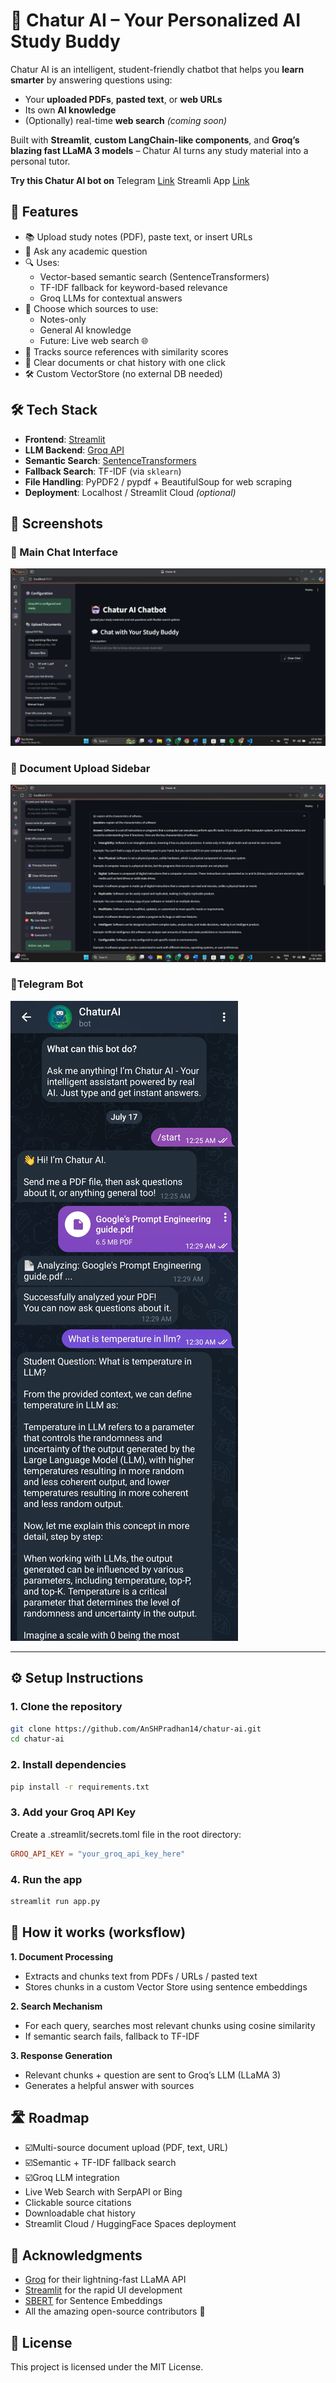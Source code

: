 # 🤖 Chatur AI – Your Personalized AI Study Buddy

Chatur AI is an intelligent, student-friendly chatbot that helps you **learn smarter** by answering questions using:
- Your **uploaded PDFs**, **pasted text**, or **web URLs**
- Its own **AI knowledge**
- (Optionally) real-time **web search** *(coming soon)*

Built with **Streamlit**, **custom LangChain-like components**, and **Groq’s blazing fast LLaMA 3 models** – Chatur AI turns any study material into a personal tutor.

**Try this Chatur AI bot on**
Telegram [Link](https://t.me/chatur_ai_bot)
Streamli App [Link](https://chatur-ai.streamlit.app)

## 🚀 Features

- 📚 Upload study notes (PDF), paste text, or insert URLs
- 💬 Ask any academic question
- 🔍 Uses:
  - Vector-based semantic search (SentenceTransformers)
  - TF-IDF fallback for keyword-based relevance
  - Groq LLMs for contextual answers
- 🧠 Choose which sources to use:
  - Notes-only
  - General AI knowledge
  - Future: Live web search 🌐
- 📎 Tracks source references with similarity scores
- 🧼 Clear documents or chat history with one click
- 🛠 Custom VectorStore (no external DB needed)



## 🛠 Tech Stack

- **Frontend**: [Streamlit](https://streamlit.io/)
- **LLM Backend**: [Groq API](https://groq.com/)
- **Semantic Search**: [SentenceTransformers](https://www.sbert.net/)
- **Fallback Search**: TF-IDF (via `sklearn`)
- **File Handling**: PyPDF2 / pypdf + BeautifulSoup for web scraping
- **Deployment**: Localhost / Streamlit Cloud *(optional)*



## 📸 Screenshots
### 🔹 Main Chat Interface
![Chat Interface](https://github.com/AnshPradhan14/chatur_ai/blob/main/Screenshos/chat_interface.png)

### 🔹 Document Upload Sidebar
![Sidebar](https://github.com/AnshPradhan14/chatur_ai/blob/main/Screenshos/upload_sidebar.png)

### 🔹Telegram Bot
![Chat Interface](https://github.com/AnshPradhan14/chatur_ai/blob/main/Screenshos/IMG_20250717_003708.jpg)



---

## ⚙️ Setup Instructions

### 1. Clone the repository
```bash
git clone https://github.com/AnSHPradhan14/chatur-ai.git
cd chatur-ai
```

### 2. Install dependencies
```bash
pip install -r requirements.txt
```

### 3. Add your Groq API Key
Create a .streamlit/secrets.toml file in the root directory:
```toml
GROQ_API_KEY = "your_groq_api_key_here"
```

### 4. Run the app
```bash
streamlit run app.py
```

## 🧠 How it works (worksflow)
**1. Document Processing**
- Extracts and chunks text from PDFs / URLs / pasted text
- Stores chunks in a custom Vector Store using sentence embeddings

**2. Search Mechanism**
- For each query, searches most relevant chunks using cosine similarity
- If semantic search fails, fallback to TF-IDF

**3. Response Generation**

- Relevant chunks + question are sent to Groq’s LLM (LLaMA 3)
- Generates a helpful answer with sources

## 🛣️ Roadmap
- ☑️Multi-source document upload (PDF, text, URL)
- ☑️Semantic + TF-IDF fallback search
- ☑️Groq LLM integration
- Live Web Search with SerpAPI or Bing
- Clickable source citations
- Downloadable chat history
- Streamlit Cloud / HuggingFace Spaces deployment


## 🙏 Acknowledgments
- [Groq](https://groq.com/) for their lightning-fast LLaMA API
- [Streamlit](https://streamlit.io/) for the rapid UI development
- [SBERT](https://www.sbert.net/) for Sentence Embeddings
- All the amazing open-source contributors 🙌


## 📄 License
This project is licensed under the MIT License.
